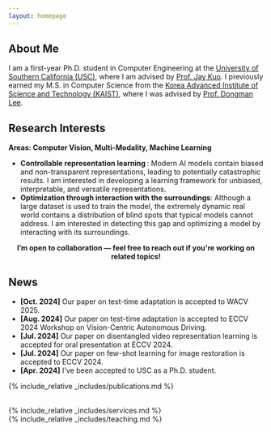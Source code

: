 ```yaml
---
layout: homepage
---
```


## About Me

I am a first-year Ph.D. student in Computer Engineering at the <a href="https://www.usc.edu/">University of Southern California (USC)</a>, where I am advised by <a href="https://viterbi.usc.edu/directory/faculty/Kuo/Jay">Prof. Jay Kuo</a>. I previously earned my M.S. in Computer Science from the <a href="https://www.kaist.ac.kr/en/">Korea Advanced Institute of Science and Technology (KAIST)</a>, where I was advised by <a href="https://cds.kaist.ac.kr/people/dongmanlee/">Prof. Dongman Lee</a>.
<!-- I'm an M.S. candidate at School of Computing, <a href="https://www.kaist.ac.kr/en/">Korea Advanced Institute of Science and Technology (KAIST)</a>, advised by <a href="http://cds.kaist.ac.kr/cdsn/?p=29">Prof. Dongman Lee</a>.  -->
<!-- Previously, I was advised by <a href="https://apl.hongik.ac.kr/professor">Prof. Young Yoon</a> in the Department of Computer Engineering, <a href="https://en.hongik.ac.kr/index.do">Hongik University</a>.  -->


## Research Interests

<!-- - **Computer Vision:** image/video understanding, general purpose vision model
- **Machine Learning:** meta-learning, transfer learning, representation learning -->
**Areas: Computer Vision, Multi-Modality, Machine Learning**

- <strong>Controllable representation learning </strong>: Modern AI models contain biased and non-transparent representations, leading to potentially catastrophic results. I am interested in developing a learning framework for unbiased, interpretable, and versatile representations.
- <strong>Optimization through interaction with the surroundings</strong>: Although a large dataset is used to train the model, the extremely dynamic real world contains a distribution of blind spots that typical models cannot address. I am interested in detecting this gap and optimizing a model by interacting with its surroundings.



<p align="center"><strong>I’m open to collaboration — feel free to reach out if you're working on related topics!</strong></p>



## News

- **[Oct. 2024]** Our paper on test-time adaptation is accepted to WACV 2025.
- **[Aug. 2024]** Our paper on test-time adaptation is accepted to ECCV 2024 Workshop on Vision-Centric Autonomous Driving.
- **[Jul. 2024]** Our paper on disentangled video representation learning is accepted for oral presentation at ECCV 2024.
- **[Jul. 2024]** Our paper on few-shot learning for image restoration is accepted to ECCV 2024.
- **[Apr. 2024]** I've been accepted to USC as a Ph.D. student.
<!-- - **[Dec. 2023]** Served as a reviewer for CVPR 2024. -->
<!-- - **[Feb. 2024]** Graduated from KAIST as an M.S. student. -->
<!-- - **[Oct. 2022]** Our paper on video super-resolution is accepted to WACV 2023. -->
<!-- - **[Mar. 2022]** Joined CDSN Lab at KAIST as a M.S. student! -->

{% include_relative _includes/publications.md %}

<!-- <br>
<br> -->
<!-- {% include_relative _includes/preprints.md %} -->

<!-- {% include_relative _includes/projects.md %} -->
<br>
{% include_relative _includes/services.md %}
<br>
{% include_relative _includes/teaching.md %}
